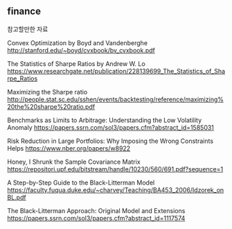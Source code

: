 ## finance


참고할만한 자료


Convex Optimization by Boyd and Vandenberghe
http://stanford.edu/~boyd/cvxbook/bv_cvxbook.pdf

The Statistics of Sharpe Ratios by Andrew W. Lo
https://www.researchgate.net/publication/228139699_The_Statistics_of_Sharpe_Ratios

Maximizing the Sharpe ratio
http://people.stat.sc.edu/sshen/events/backtesting/reference/maximizing%20the%20sharpe%20ratio.pdf

Benchmarks as Limits to Arbitrage: Understanding the Low Volatility Anomaly
https://papers.ssrn.com/sol3/papers.cfm?abstract_id=1585031

Risk Reduction in Large Portfolios: Why Imposing the Wrong Constraints Helps
https://www.nber.org/papers/w8922

Honey, I Shrunk the Sample Covariance Matrix
https://repositori.upf.edu/bitstream/handle/10230/560/691.pdf?sequence=1

A Step-by-Step Guide to the Black-Litterman Model
https://faculty.fuqua.duke.edu/~charvey/Teaching/BA453_2006/Idzorek_onBL.pdf

The Black-Litterman Approach: Original Model and Extensions
https://papers.ssrn.com/sol3/papers.cfm?abstract_id=1117574
